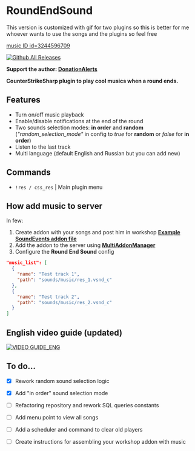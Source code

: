 # RoundEndSound

This version is customized with gif for two plugins so this is better for me whoever wants to use the songs and the plugins so feel free

[music ID id=3244596709](https://steamcommunity.com/sharedfiles/filedetails/?id=3244596709)


[![Github All Releases](https://img.shields.io/github/downloads/webpashtet/RoundEndSound/total.svg)]()

**Support the author: [DonationAlerts](https://www.donationalerts.com/r/gleb_khlebov)**

**CounterStrikeSharp plugin to play cool musics when a round ends.**

## Features
- Turn on/off music playback
- Enable/disable notifications at the end of the round
- Two sounds selection modes: **in order** and **random** (_"random_selection_mode"_ in config to _true_ for **random** or _false_ for **in order**)
- Listen to the last track
- Multi language (default English and Russian but you can add new)

## Commands
- `!res / css_res` | Main plugin menu

## How add music to server
In few:
1. Create addon with your songs and post him in workshop
   **[Example SoundEvents addon file](https://github.com/webpashtet/RoundEndSound/blob/main/workshop/soundevents_addon.vsndevts)**
2. Add the addon to the server using [**MultiAddonManager**](https://github.com/Source2ZE/MultiAddonManager)
3. Configure the **Round End Sound** config
```json
"music_list": [
  {
    "name": "Test track 1",
    "path": "sounds/music/res_1.vsnd_c"
  },
  {
    "name": "Test track 2",
    "path": "sounds/music/res_2.vsnd_c"
  }
]
```

## English video guide (updated)
[![VIDEO GUIDE_ENG](https://img.youtube.com/vi/7JBq2zmlWU0/0.jpg)](https://www.youtube.com/watch?v=7JBq2zmlWU0)

## To do...
- [x] Rework random sound selection logic
- [x] Add "in order" sound selection mode
- [ ] Refactoring repository and rework SQL queries constants
- [ ] Add menu point to view all songs
- [ ] Аdd a scheduler and command to clear old players
- [ ] Create instructions for assembling your workshop addon with music




